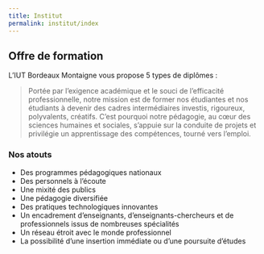 ```yaml
---
title: Institut
permalink: institut/index
---
```


## Offre de formation
L’IUT Bordeaux Montaigne vous propose 5 types de diplômes :

> Portée par l’exigence académique et le souci de l’efficacité professionnelle, notre mission est de former nos étudiantes et nos étudiants à devenir des cadres intermédiaires investis, rigoureux, polyvalents, créatifs. C’est pourquoi notre pédagogie, au cœur des sciences humaines et sociales, s’appuie sur la conduite de projets et privilégie un apprentissage des compétences, tourné vers l’emploi.

### Nos atouts
* Des programmes pédagogiques nationaux
* Des personnels à l’écoute
* Une mixité des publics
* Une pédagogie diversifiée
* Des pratiques technologiques innovantes
* Un encadrement d’enseignants, d’enseignants-chercheurs et de professionnels issus de nombreuses spécialités
* Un réseau étroit avec le monde professionnel
* La possibilité d’une insertion immédiate ou d’une poursuite d’études
